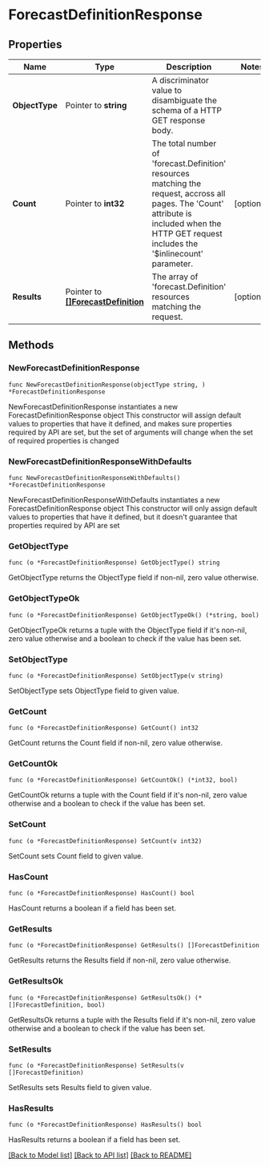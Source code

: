 # ForecastDefinitionResponse

## Properties

Name | Type | Description | Notes
------------ | ------------- | ------------- | -------------
**ObjectType** | Pointer to **string** | A discriminator value to disambiguate the schema of a HTTP GET response body. | 
**Count** | Pointer to **int32** | The total number of &#39;forecast.Definition&#39; resources matching the request, accross all pages. The &#39;Count&#39; attribute is included when the HTTP GET request includes the &#39;$inlinecount&#39; parameter. | [optional] 
**Results** | Pointer to [**[]ForecastDefinition**](forecast.Definition.md) | The array of &#39;forecast.Definition&#39; resources matching the request. | [optional] 

## Methods

### NewForecastDefinitionResponse

`func NewForecastDefinitionResponse(objectType string, ) *ForecastDefinitionResponse`

NewForecastDefinitionResponse instantiates a new ForecastDefinitionResponse object
This constructor will assign default values to properties that have it defined,
and makes sure properties required by API are set, but the set of arguments
will change when the set of required properties is changed

### NewForecastDefinitionResponseWithDefaults

`func NewForecastDefinitionResponseWithDefaults() *ForecastDefinitionResponse`

NewForecastDefinitionResponseWithDefaults instantiates a new ForecastDefinitionResponse object
This constructor will only assign default values to properties that have it defined,
but it doesn't guarantee that properties required by API are set

### GetObjectType

`func (o *ForecastDefinitionResponse) GetObjectType() string`

GetObjectType returns the ObjectType field if non-nil, zero value otherwise.

### GetObjectTypeOk

`func (o *ForecastDefinitionResponse) GetObjectTypeOk() (*string, bool)`

GetObjectTypeOk returns a tuple with the ObjectType field if it's non-nil, zero value otherwise
and a boolean to check if the value has been set.

### SetObjectType

`func (o *ForecastDefinitionResponse) SetObjectType(v string)`

SetObjectType sets ObjectType field to given value.


### GetCount

`func (o *ForecastDefinitionResponse) GetCount() int32`

GetCount returns the Count field if non-nil, zero value otherwise.

### GetCountOk

`func (o *ForecastDefinitionResponse) GetCountOk() (*int32, bool)`

GetCountOk returns a tuple with the Count field if it's non-nil, zero value otherwise
and a boolean to check if the value has been set.

### SetCount

`func (o *ForecastDefinitionResponse) SetCount(v int32)`

SetCount sets Count field to given value.

### HasCount

`func (o *ForecastDefinitionResponse) HasCount() bool`

HasCount returns a boolean if a field has been set.

### GetResults

`func (o *ForecastDefinitionResponse) GetResults() []ForecastDefinition`

GetResults returns the Results field if non-nil, zero value otherwise.

### GetResultsOk

`func (o *ForecastDefinitionResponse) GetResultsOk() (*[]ForecastDefinition, bool)`

GetResultsOk returns a tuple with the Results field if it's non-nil, zero value otherwise
and a boolean to check if the value has been set.

### SetResults

`func (o *ForecastDefinitionResponse) SetResults(v []ForecastDefinition)`

SetResults sets Results field to given value.

### HasResults

`func (o *ForecastDefinitionResponse) HasResults() bool`

HasResults returns a boolean if a field has been set.


[[Back to Model list]](../README.md#documentation-for-models) [[Back to API list]](../README.md#documentation-for-api-endpoints) [[Back to README]](../README.md)


